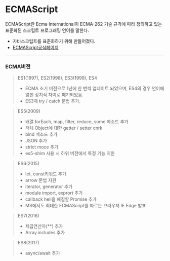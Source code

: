 # ECMAScript
ECMAScript란 Ecma International이 ECMA-262 기술 규격에 따라 정의하고 있는 표준화된 스크립트 프로그래밍 언어를 말한다.
- 자바스크립트를 표준화하기 위해 만들어졌다.  
- [ECMAScript공식페이지](https://www.ecma-international.org/publications-and-standards/standards/ecma-262/)
---
### ECMA버전
> ES1(1997), ES2(1998), ES3(1999), ES4  
>- ECMA 초기 버전으로 1년에 한 번씩 업데이트 되었으며, ES4의 경우 언어에 얽힌 정치적 차이로 폐기되었음.
>- ES3때 try / catch 문법 추가.

> ES5(2009)  
>- 배열 forEach, map, filter, reduce, some 메소드 추가  
>- 객체 Object에 대한 getter / setter cnrk   
>- bind 메소드 추가  
>- JSON 추가  
>- strict moce 추가  
>- es5-shim 사용 시 하위 버전에서 특정 기능 지원

> ES6(2015)
>- let, const키워드 추가
>- arrow 문법 지원
>- iterator, generator 추가
>- module import, exprort 추가
>- callback hell을 해결할 Promise 추가
>- MS에서도 최대한 ECMAScript를 따르는 브라우져 IE Edge 발표

> ES7(2016)  
>- 제곱연산자(**) 추가  
>- Array.includes 추가

> ES8(2017)  
>- async/await 추가